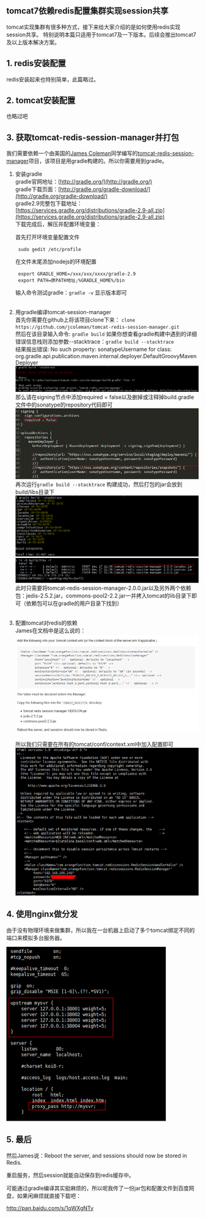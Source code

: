 ﻿## tomcat7依赖redis配置集群实现session共享

tomcat实现集群有很多种方式，接下来给大家介绍的是如何使用redis实现session共享。  特别说明本篇只适用于tomcat7及一下版本。后续会推出tomcat7及以上版本解决方案。

## 1. redis安装配置  

redis安装起来也特别简单，此篇略过。

## 2. tomcat安装配置

也略过吧

## 3. 获取tomcat-redis-session-manager并打包  

我们需要依赖一个由美国的[James Coleman](https://github.com/jcoleman)同学编写的[tomcat-redis-session-manager](https://github.com/jcoleman/tomcat-redis-session-manager)项目，该项目是用gradle构建的。所以你需要用到gradle。
  
1. 安装gradle  
    gradle官网地址：[http://gradle.org/](http://gradle.org/)  
    gradle下载页面：[http://gradle.org/gradle-download/](http://gradle.org/gradle-download/)  
    gradle2.9完整包下载地址：[https://services.gradle.org/distributions/gradle-2.9-all.zip](https://services.gradle.org/distributions/gradle-2.9-all.zip)  
    下载完成后，解压并配置环境变量：  
    
    首先打开环境变量配置文件  
    
        sudo gedit /etc/profile  
    
    在文件末尾添加nodejs的环境配置  
    
        export GRADLE_HOME=/xxx/xxx/xxxx/gradle-2.9  
        export PATH=原PATH地址;%GRADLE_HOME%/bin   
    
    输入命令测试gradle：`gradle -v` 显示版本即可  
    <br>
2. 用gradle编译tomcat-session-manager    
    首先你需要在github上将该项目clone下来： `clone https://github.com/jcoleman/tomcat-redis-session-manager.git`  
    然后在该目录输入命令: `gradle build` 如果你想查看gradle构建中遇到的详细错误信息栈则添加参数--stacktrace：`gradle build --stacktrace`   
    结果报出错误: No such property: sonatypeUsername for class: org.gradle.api.publication.maven.internal.deployer.DefaultGroovyMavenDeployer  
    ![报错](./tomcat7-redis-session/gradle-build报错1.png)  
    那么请在signing节点中添加required = false以及删掉或注释掉build.gradle文件中的sonatype的repository代码即可  
    ![sonatype代码](./tomcat7-redis-session/buil.gradle中sonatype地址代码.png)  
    再次运行`gradle build --stacktrace` 构建成功，然后打包的jar会放到build/libs目录下  
    ![编译结果](./tomcat7-redis-session/构建完成.png)  
    此时只需要将tomcat-redis-session-manager-2.0.0.jar以及另外两个依赖包：jedis-2.5.2.jar，commons-pool2-2.2.jar一并拷入tomcat的lib目录下即可（依赖包可以在gradle的用户目录下找到）   
    <br>
3. 配置tomcat对redis的依赖  
    James在文档中是这么说的：  
    ![james说](./tomcat7-redis-session/James的文档.png)  
    
    所以我们只需要在所有的tomcat/conf/context.xml中加入配置即可  
    ![james说](./tomcat7-redis-session/context.xml配置.png)  
    
## 4. 使用nginx做分发  
  
由于没有物理环境来做集群，所以我在一台机器上启动了多个tomcat绑定不同的端口来模拟多台服务器。  

![nginx配置](./tomcat7-redis-session/nginx转发配置.png)

## 5. 最后

然后James说：Reboot the server, and sessions should now be stored in Redis.

重启服务，然后session就能自动保存到redis缓存中。

可能通过gradle编译其实挺麻烦的，所以呢我传了一份jar包和配置文件到百度网盘，如果闲麻烦就直接下载吧：

http://pan.baidu.com/s/1qWXgNTy